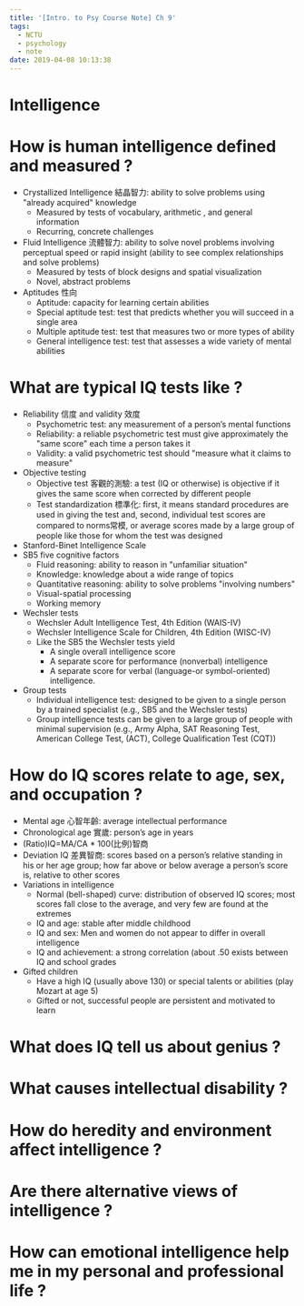 ```yaml
---
title: '[Intro. to Psy Course Note] Ch 9'
tags:
  - NCTU
  - psychology
  - note
date: 2019-04-08 10:13:38
---
```


# Intelligence

# How is human intelligence defined and measured ?

- Crystallized Intelligence 結晶智力: ability to solve problems using "already acquired" knowledge
    - Measured by tests of vocabulary, arithmetic , and general information
    - Recurring, concrete challenges
- Fluid Intelligence 流體智力: ability to solve novel problems involving perceptual speed or rapid insight (ability to see complex relationships and solve problems)
    - Measured by tests of block designs and spatial visualization
    - Novel, abstract problems
- Aptitudes 性向
    - Aptitude: capacity for learning certain abilities
    - Special aptitude test: test that predicts whether you will succeed in a single area
    - Multiple aptitude test: test that measures two or more types of ability
    - General intelligence test: test that assesses a wide variety of mental abilities

# What are typical IQ tests like ?

- Reliability 信度 and validity 效度
   - Psychometric test: any measurement of a person’s mental functions
   - Reliability: a reliable psychometric test must give approximately the "same score" each time a person takes it
   - Validity: a valid psychometric test should "measure what it claims to measure"
- Objective testing
    - Objective test 客觀的測驗: a test (IQ or otherwise) is objective if it gives the same score when corrected by different people
    - Test standardization 標準化: first, it means standard procedures are used in giving the test and, second, individual test scores are compared to norms常模, or average scores made by a large group of people like those for whom the test was designed
- Stanford-Binet Intelligence Scale
- SB5 five cognitive factors
    - Fluid reasoning: ability to reason in "unfamiliar situation"
    - Knowledge: knowledge about a wide range of topics
    - Quantitative reasoning: ability to solve problems "involving numbers"
    - Visual-spatial processing
    - Working memory
- Wechsler tests
    - Wechsler Adult Intelligence Test, 4th Edition (WAIS-IV)
    - Wechsler Intelligence Scale for Children, 4th Edition (WISC-IV)
    - Like the SB5 the Wechsler tests yield
        - A single overall intelligence score
        - A separate score for performance (nonverbal) intelligence
        - A separate score for verbal (language-or symbol-oriented) intelligence.
- Group tests
    - Individual intelligence test: designed to be given to a single person by a trained specialist (e.g., SB5 and the Wechsler tests)
    - Group intelligence tests can be given to a large group of people with minimal supervision (e.g., Army Alpha, SAT Reasoning Test, American College Test, (ACT), College Qualification Test (CQT))

# How do IQ scores relate to age, sex, and occupation ?

- Mental age 心智年齡: average intellectual performance
- Chronological age 實歲: person’s age in years
- (Ratio)IQ=MA/CA * 100(比例)智商
- Deviation IQ 差異智商: scores based on a person’s relative standing in his or her age group; how far above or below average a person’s score is, relative to other scores
- Variations in intelligence
    - Normal (bell-shaped) curve: distribution of observed IQ scores; most scores fall close to the average, and very few are found at the extremes
    - IQ and age: stable after middle childhood
    - IQ and sex: Men and women do not appear to differ in overall intelligence
    - IQ and achievement: a strong correlation (about .50 exists between IQ and school grades
- Gifted children
    - Have a high IQ (usually above 130) or special talents or abilities (play Mozart at age 5)
    - Gifted or not, successful people are persistent and motivated to learn

# What does IQ tell us about genius ?
# What causes intellectual disability ?
# How do heredity and environment affect intelligence ?
# Are there alternative views of intelligence ?
# How can emotional intelligence help me in my personal and professional life ?
